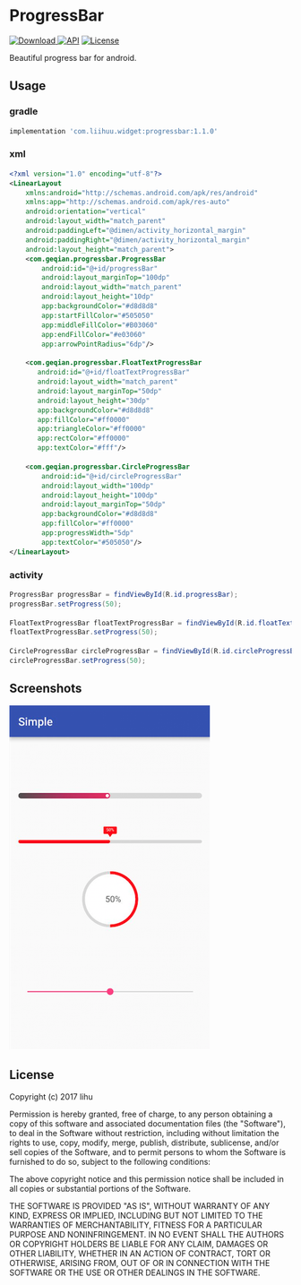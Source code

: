 # ProgressBar

[![Download](https://api.bintray.com/packages/liiiiiihu/maven/progressbar/images/download.svg?version=1.1.0) ](https://bintray.com/liiiiiihu/maven/progressbar/1.1.0/link)
[![API](https://img.shields.io/badge/API-14%2B-brightgreen.svg?style=flat)](https://github.com/liihuu/ProgressBar)
[![License](https://img.shields.io/badge/License-MIT-green.svg)](./LICENSE)

Beautiful progress bar for android.

## Usage
### gradle
```groovy
implementation 'com.liihuu.widget:progressbar:1.1.0'
```

### xml
```xml
<?xml version="1.0" encoding="utf-8"?>
<LinearLayout
    xmlns:android="http://schemas.android.com/apk/res/android"
    xmlns:app="http://schemas.android.com/apk/res-auto"
    android:orientation="vertical"
    android:layout_width="match_parent"
    android:paddingLeft="@dimen/activity_horizontal_margin"
    android:paddingRight="@dimen/activity_horizontal_margin"
    android:layout_height="match_parent">
    <com.geqian.progressbar.ProgressBar
        android:id="@+id/progressBar"
        android:layout_marginTop="100dp"
        android:layout_width="match_parent"
        android:layout_height="10dp"
        app:backgroundColor="#d8d8d8"
        app:startFillColor="#505050"
        app:middleFillColor="#B03060"
        app:endFillColor="#e03060"
        app:arrowPointRadius="6dp"/>

    <com.geqian.progressbar.FloatTextProgressBar
       android:id="@+id/floatTextProgressBar"
       android:layout_width="match_parent"
       android:layout_marginTop="50dp"
       android:layout_height="30dp"
       app:backgroundColor="#d8d8d8"
       app:fillColor="#ff0000"
       app:triangleColor="#ff0000"
       app:rectColor="#ff0000"
       app:textColor="#fff"/>

    <com.geqian.progressbar.CircleProgressBar
        android:id="@+id/circleProgressBar"
        android:layout_width="100dp"
        android:layout_height="100dp"
        android:layout_marginTop="50dp"
        app:backgroundColor="#d8d8d8"
        app:fillColor="#ff0000"
        app:progressWidth="5dp"
        app:textColor="#505050"/>
</LinearLayout>
```
### activity
```java
ProgressBar progressBar = findViewById(R.id.progressBar);
progressBar.setProgress(50);
    
FloatTextProgressBar floatTextProgressBar = findViewById(R.id.floatTextProgressBar);
floatTextProgressBar.setProgress(50);
    
CircleProgressBar circleProgressBar = findViewById(R.id.circleProgressBar);
circleProgressBar.setProgress(50);
```

## Screenshots
![screenshot](./screenshots/screenshot.png)

## License
Copyright (c) 2017 lihu

Permission is hereby granted, free of charge, to any person obtaining a copy
of this software and associated documentation files (the "Software"), to deal
in the Software without restriction, including without limitation the rights
to use, copy, modify, merge, publish, distribute, sublicense, and/or sell
copies of the Software, and to permit persons to whom the Software is
furnished to do so, subject to the following conditions:

The above copyright notice and this permission notice shall be included in all
copies or substantial portions of the Software.

THE SOFTWARE IS PROVIDED "AS IS", WITHOUT WARRANTY OF ANY KIND, EXPRESS OR
IMPLIED, INCLUDING BUT NOT LIMITED TO THE WARRANTIES OF MERCHANTABILITY,
FITNESS FOR A PARTICULAR PURPOSE AND NONINFRINGEMENT. IN NO EVENT SHALL THE
AUTHORS OR COPYRIGHT HOLDERS BE LIABLE FOR ANY CLAIM, DAMAGES OR OTHER
LIABILITY, WHETHER IN AN ACTION OF CONTRACT, TORT OR OTHERWISE, ARISING FROM,
OUT OF OR IN CONNECTION WITH THE SOFTWARE OR THE USE OR OTHER DEALINGS IN THE
SOFTWARE.
    
    

